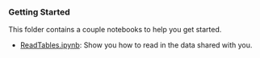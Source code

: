 ### Getting Started
This folder contains a couple notebooks to help you get started. 

- [ReadTables.ipynb](ReadTables.ipynb): Show you how to read in the data shared with you. 